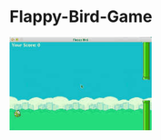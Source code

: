 # Flappy-Bird-Game
![img](https://github.com/doubizhukk/Flappy-Bird-Game/blob/master/Flappy%20Bird.gif)
